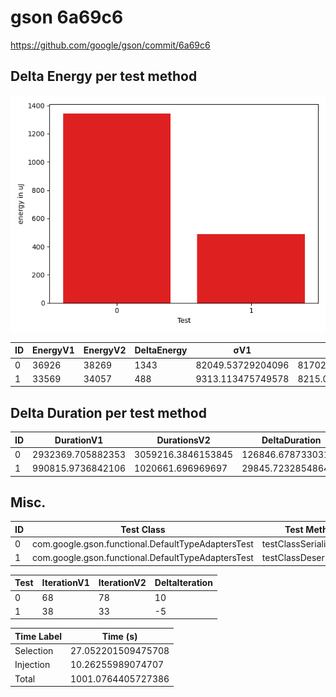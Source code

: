 # gson 6a69c6


https://github.com/google/gson/commit/6a69c6



## Delta Energy per test method

![](./gson_delta_energy_0_v.png)


| ID | EnergyV1 | EnergyV2 | DeltaEnergy | σV1 | σV2 |
| --- | --- | --- | --- | --- | --- |
| 0 | 36926 | 38269 | 1343 | 82049.53729204096 | 81702.35563830234 |
| 1 | 33569 | 34057 | 488 | 9313.113475749578 | 8215.06854859014 |

## Delta Duration per test method


| ID | DurationV1 | DurationsV2 | DeltaDuration |
| --- | --- | --- | --- |
| 0 | 2932369.705882353 | 3059216.3846153845 | 126846.67873303173 |
| 1 | 990815.9736842106 | 1020661.696969697 | 29845.723285486456 |

## Misc.

| ID | Test Class | Test Method |
| --- | --- | --- |
| 0 | com.google.gson.functional.DefaultTypeAdaptersTest | testClassSerialization |
| 1 | com.google.gson.functional.DefaultTypeAdaptersTest | testClassDeserialization |




| Test | IterationV1 | IterationV2 | DeltaIteration |
| --- | --- | --- | --- |
| 0 | 68 | 78 | 10 |
| 1 | 38 | 33 | -5 |



| Time Label | Time (s) |
| --- | --- |
| Selection | 27.052201509475708 |
| Injection | 10.26255989074707 |
| Total | 1001.0764405727386 |


